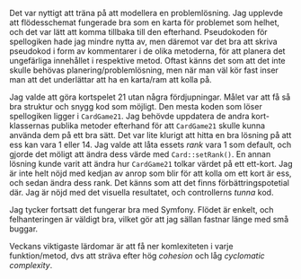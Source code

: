 Det var nyttigt att träna på att modellera en problemlösning. Jag upplevde att flödesschemat fungerade bra som en karta för problemet som helhet, och det var lätt att komma tillbaka till den efterhand. Pseudokoden för spellogiken hade jag mindre nytta av, men däremot var det bra att skriva pseudokod i form av kommentarer i de olika metoderna, för att planera det ungefärliga innehållet i respektive metod. Oftast känns det som att det inte skulle behövas planering/problemlösning, men när man väl kör fast inser man att det underlättar att ha en karta/ram att kolla på.

Jag valde att göra kortspelet 21 utan några fördjupningar. Målet var att få så bra struktur och snygg kod som möjligt. Den mesta koden som löser spellogiken ligger i `CardGame21`. Jag behövde uppdatera de andra kort-klassernas publika metoder efterhand för att `CardGame21` skulle kunna använda dem på ett bra sätt. Det var lite klurigt att hitta en bra lösning på att ess kan vara 1 eller 14. Jag valde att låta essets *rank* vara 1 som default, och gjorde det möligt att ändra dess värde med `Card::setRank()`. En annan lösning kunde varit att ändra hur `CardGame21` tolkar värdet på ett ett-kort. Jag är inte helt nöjd med kedjan av anrop som blir för att kolla om ett kort är ess, och sedan ändra dess rank. Det känns som att det finns förbättringspotetial där. Jag är nöjd med det visuella resultatet, och controllerns *tunna* kod.

Jag tycker fortsatt det fungerar bra med Symfony. Flödet är enkelt, och felhanteringen är väldigt bra, vilket gör att jag sällan fastnar länge med små buggar.

Veckans viktigaste lärdomar är att få ner komlexiteten i varje funktion/metod, dvs att sträva efter hög *cohesion* och låg *cyclomatic complexity*.